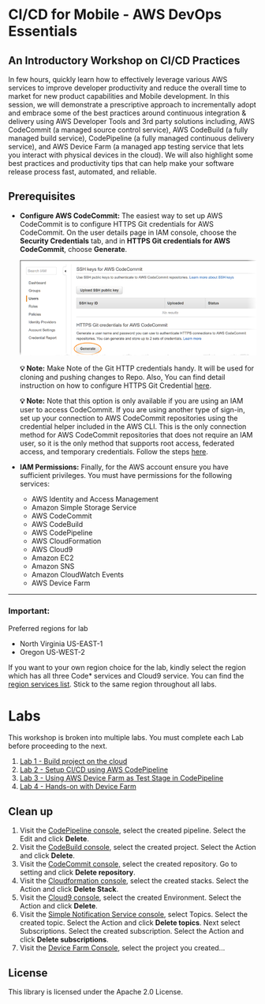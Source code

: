 # CI/CD for Mobile - AWS DevOps Essentials

## An Introductory Workshop on CI/CD Practices

In few hours, quickly learn how to effectively leverage various AWS services to improve developer productivity and reduce the overall time to market for new product capabilities and Mobile development. In this session, we will demonstrate a prescriptive approach to incrementally adopt and embrace some of the best practices around continuous integration & delivery using AWS Developer Tools and 3rd party solutions including, AWS CodeCommit (a managed source control service), AWS CodeBuild (a fully managed build service), CodePipeline (a fully managed continuous delivery service), and AWS Device Farm (a managed app testing service that lets you interact with physical devices in the cloud). We will also highlight some best practices and productivity tips that can help make your software release process fast, automated, and reliable.

## Prerequisites

* **Configure AWS CodeCommit:** The easiest way to set up AWS CodeCommit is to configure HTTPS Git credentials for AWS CodeCommit. On the user details page in IAM console, choose the **Security Credentials** tab, and in **HTTPS Git credentials for AWS CodeCommit**, choose **Generate**.

  ![HTTPS Git Credential](./img/codecommit-iam-gc1.png)

  **💡 Note:** Make Note of the Git HTTP credentials handy. It will be used for cloning and pushing changes to Repo. Also, You can find detail instruction on how to configure HTTPS Git Credential [here](https://docs.aws.amazon.com/codecommit/latest/userguide/setting-up-gc.html).

  **💡 Note:** Note that this option is only available if you are using an IAM user to access CodeCommit. If you are using another type of sign-in, set up your connection to AWS CodeCommit repositories using the credential helper included in the AWS CLI. This is the only connection method for AWS CodeCommit repositories that does not require an IAM user, so it is the only method that supports root access, federated access, and temporary credentials. Follow the steps [here](https://docs.aws.amazon.com/codecommit/latest/userguide/setting-up-https-unixes.html#setting-up-https-unixes-credential-helper).

* **IAM Permissions:** Finally, for the AWS account ensure you have sufficient privileges. You must have permissions for the following services:

  - AWS Identity and Access Management
  - Amazon Simple Storage Service
  - AWS CodeCommit
  - AWS CodeBuild
  - AWS CodePipeline
  - AWS CloudFormation
  - AWS Cloud9
  - Amazon EC2
  - Amazon SNS
  - Amazon CloudWatch Events
  - AWS Device Farm

***

### **Important:**
Preferred regions for lab
- North Virginia US-EAST-1
- Oregon US-WEST-2

If you want to your own region choice for the lab, kindly select the region which has all three Code* services and Cloud9 service. You can find the [region services list](https://aws.amazon.com/about-aws/global-infrastructure/regional-product-services/). Stick to the same region throughout all labs. 

# Labs
This workshop is broken into multiple labs. You must complete each Lab before proceeding to the next.

1. [Lab 1 - Build project on the cloud](1_Lab1.md) 
2. [Lab 2 - Setup CI/CD using AWS CodePipeline](2_Lab2.md)
3. [Lab 3 - Using AWS Device Farm as Test Stage in CodePipeline](3_Lab3.md)
4. [Lab 4 - Hands-on with Device Farm](4_Lab4.md)



## Clean up

1. Visit the [CodePipeline console](https://console.aws.amazon.com/codepipeline/home), select the created pipeline. Select the Edit and click **Delete**.
2. Visit the [CodeBuild console](https://console.aws.amazon.com/codebuild/home), select the created project. Select the Action and click **Delete**.
3. Visit the [CodeCommit console,](https://console.aws.amazon.com/codecommit/home) select the created repository. Go to setting and click **Delete repository**.
4. Visit the [Cloudformation console](https://console.aws.amazon.com/cloudformation/home), select the created stacks. Select the Action and click **Delete Stack**.
5. Visit the [Cloud9 console](https://console.aws.amazon.com/cloud9/home), select the created Environment. Select the Action and click **Delete**.
6. Visit the [Simple Notification Service console](https://console.aws.amazon.com/sns/home), select Topics. Select the created topic.  Select the Action and click **Delete topics**. Next select Subscriptions. Select the created subscription. Select the Action and click **Delete subscriptions**.
7. Visit the [Device Farm Console](https://console.aws.amazon.com/devicefarm), select the project you created...

## License

This library is licensed under the Apache 2.0 License. 
